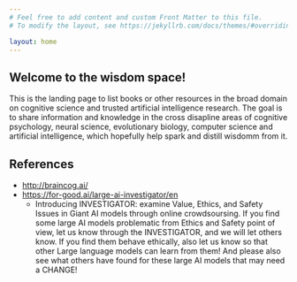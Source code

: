 ```yaml
---
# Feel free to add content and custom Front Matter to this file.
# To modify the layout, see https://jekyllrb.com/docs/themes/#overriding-theme-defaults

layout: home
---
```

## Welcome to the wisdom space!

This is the landing page to list books or other resources in the broad domain on cognitive science and trusted artificial intelligence research. The goal is to share information and knowledge in the cross disapline areas of cognitive psychology, neural science, evolutionary biology, computer science and artificial intelligence, which hopefully help spark and distill wisdomm from it.





## References
* http://braincog.ai/
* https://for-good.ai/large-ai-investigator/en 
  * Introducing INVESTIGATOR: examine Value, Ethics, and Safety Issues in Giant AI models through online crowdsoursing. If you find some large AI models problematic from Ethics and Safety point of view, let us know through the INVESTIGATOR, and we will let others know. If you find them behave ethically, also let us know so that other Large language models can learn from them! And please also see what others have found for these large AI models that may need a CHANGE!
